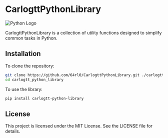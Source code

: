# CarlogttPythonLibrary

![Python Logo](https://www.python.org/static/community_logos/python-logo.png "Python Logo")

CarlogttPythonLibrary is a collection of utility functions designed to simplify common tasks in Python.


## Installation

To clone the repository:

```bash
git clone https://github.com/64rl0/CarlogttPythonLibrary.git ./carlogtt_python_library
cd carlogtt_python_library
```

To use the library:

```bash
pip install carlogtt-python-library
```

## License

This project is licensed under the MIT License. See the LICENSE file for details.
